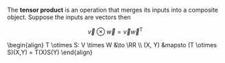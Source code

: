 The **tensor product** is an operation that merges its inputs into a composite object. Suppose the inputs are vectors then

$$
\vec{v} \otimes \vec{w} = \vec{v}\vec{w}^\mathsf{T}
$$

\begin{align}
T \otimes S: V \times W &\to \RR \\\\
(X, Y) &mapsto (T \otimes S)(X,Y) = T(X)S(Y)
\end{align}